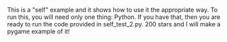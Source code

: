 This is a "self" example and it shows how to use it the appropriate way.
To run this, you will need only one thing:
Python.
If you have that, then you are ready to run the code provided in self_test_2.py.
200 stars and I will make a pygame example of it!

